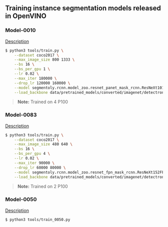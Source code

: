 ## Training instance segmentation models released in OpenVINO


### Model-0010

[Description](https://github.com/opencv/open_model_zoo/tree/develop/intel_models/instance-segmentation-security-0010/description/instance-segmentation-security-0010.md)

```bash
$ python3 tools/train.py \
    --dataset coco2017 \
    --max_image_size 800 1333 \
    --bs 16 \
    --bs_per_gpu 1 \
    --lr 0.02 \
    --max_iter 180000 \
    --drop_lr 120000 160000 \
    --model segmentoly.rcnn.model_zoo.resnet_panet_mask_rcnn.ResNeXt101PANetMaskRCNN \
    --load_backbone data/pretrained_models/converted/imagenet/detectron/resnext101.pth
```
> **Note:** Trained on 4 P100

### Model-0083

[Description](https://github.com/opencv/open_model_zoo/tree/develop/intel_models/instance-segmentation-security-0083/description/instance-segmentation-security-0083.md)

```bash
$ python3 tools/train.py \
    --dataset coco2017 \
    --max_image_size 480 640 \
    --bs 16 \
    --bs_per_gpu 4 \
    --lr 0.02 \
    --max_iter 90000 \
    --drop_lr 60000 80000 \
    --model segmentoly.rcnn.model_zoo.resnet_fpn_mask_rcnn.ResNeXt152FPNMaskRCNN \
    --load_backbone data/pretrained_models/converted/imagenet/detectron/resnext152.pth
```
> **Note:** Trained on 2 P100

### Model-0050

[Description](https://github.com/opencv/open_model_zoo/tree/develop/intel_models/instance-segmentation-security-0050/description/instance-segmentation-security-0050.md)

```bash
$ python3 tools/train_0050.py
```
